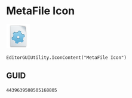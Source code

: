 # MetaFile Icon
![](/img/MetaFile%20Icon.png)

``` CSharp
EditorGUIUtility.IconContent("MetaFile Icon")
```
## GUID
```
4439639508505168805
```
